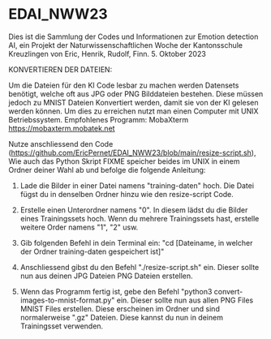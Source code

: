 # EDAI_NWW23
Dies ist die Sammlung der Codes und Informationen zur Emotion detection AI, ein Projekt der Naturwissenschaftlichen Woche der Kantonsschule Kreuzlingen von Eric, Henrik, Rudolf, Finn. 5. Oktober 2023


KONVERTIEREN DER DATEIEN:

Um die Dateien für den KI Code lesbar zu machen werden Datensets benötigt, welche oft aus JPG oder PNG Bilddateien bestehen. Diese müssen jedoch zu MNIST Dateien Konvertiert werden, damit sie von der KI gelesen werden können. Um dies zu erreichen nutzt man einen Computer mit UNIX Betriebssystem. Empfohlenes Programm: MobaXterm https://mobaxterm.mobatek.net

Nutze anschliessend den Code (https://github.com/EricPernet/EDAI_NWW23/blob/main/resize-script.sh), Wie auch das Python Skript FIXME speicher beides im UNIX in einem Ordner deiner Wahl ab und befolge die folgende Anleitung:

1. Lade die Bilder in einer Datei namens "training-daten" hoch. Die Datei fügst du in denselben Ordner hinzu wie den resize-script Code. 

2. Erstelle einen Unterordner namens "0". In diesem lädst du die Bilder eines Trainingssets hoch. Wenn du mehrere Trainingssets hast, erstelle weitere Order namens "1", "2" usw.

3. Gib folgenden Befehl in dein Terminal ein: "cd [Dateiname, in welcher der Ordner training-daten gespeichert ist]"

4. Anschliessend gibst du den Befehl "./resize-script.sh" ein. Dieser sollte nun aus deinen JPG Dateien PNG Dateien erstellen.

5. Wenn das Programm fertig ist, gebe den Befehl "python3 convert-images-to-mnist-format.py" ein. Dieser sollte nun aus allen PNG Files MNIST Files erstellen. Diese erscheinen im Ordner und sind normalerweise ".gz" Dateien. Diese kannst du nun in deinem Trainingsset verwenden. 
